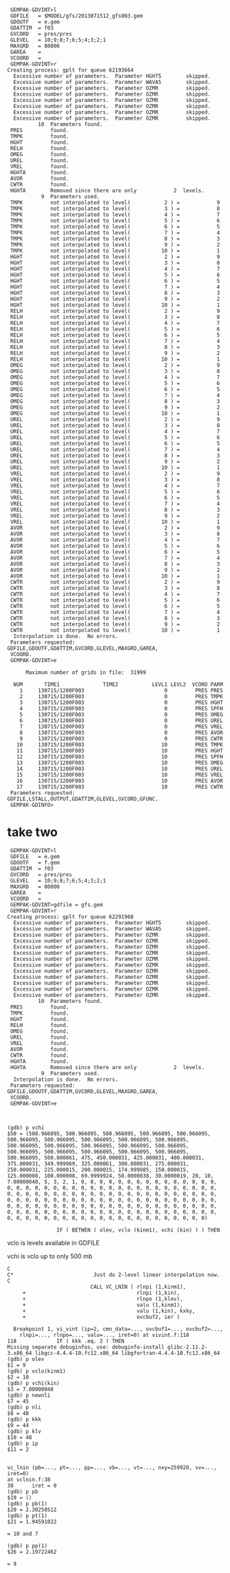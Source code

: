 	 GEMPAK-GDVINT>l
	 GDFILE   = $MODEL/gfs/2013071512_gfs003.gem
	 GDOUTF   = e.gem
	 GDATTIM  = f03
	 GVCORD   = pres/pres
	 GLEVEL   = 10;9;8;7;6;5;4;3;2;1
	 MAXGRD   = 80000
	 GAREA    =  
	 VCOORD   =  
	 GEMPAK-GDVINT>r
	Creating process: gplt for queue 62193664
	  Excessive number of parameters.  Parameter HGHT5        skipped.
	  Excessive number of parameters.  Parameter WAVA5        skipped.
	  Excessive number of parameters.  Parameter OZMR         skipped.
	  Excessive number of parameters.  Parameter OZMR         skipped.
	  Excessive number of parameters.  Parameter OZMR         skipped.
	  Excessive number of parameters.  Parameter OZMR         skipped.
	  Excessive number of parameters.  Parameter OZMR         skipped.
	  Excessive number of parameters.  Parameter OZMR         skipped.
	          10  Parameters found.
	 PRES         found. 
	 TMPK         found. 
	 HGHT         found. 
	 RELH         found. 
	 OMEG         found. 
	 UREL         found. 
	 VREL         found. 
	 HGHTA        found. 
	 AVOR         found. 
	 CWTR         found. 
	 HGHTA        Removed since there are only            2  levels.
	           9  Parameters used.
	 TMPK         not interpolated to level(           2 ) =            9
	 TMPK         not interpolated to level(           3 ) =            8
	 TMPK         not interpolated to level(           4 ) =            7
	 TMPK         not interpolated to level(           5 ) =            6
	 TMPK         not interpolated to level(           6 ) =            5
	 TMPK         not interpolated to level(           7 ) =            4
	 TMPK         not interpolated to level(           8 ) =            3
	 TMPK         not interpolated to level(           9 ) =            2
	 TMPK         not interpolated to level(          10 ) =            1
	 HGHT         not interpolated to level(           2 ) =            9
	 HGHT         not interpolated to level(           3 ) =            8
	 HGHT         not interpolated to level(           4 ) =            7
	 HGHT         not interpolated to level(           5 ) =            6
	 HGHT         not interpolated to level(           6 ) =            5
	 HGHT         not interpolated to level(           7 ) =            4
	 HGHT         not interpolated to level(           8 ) =            3
	 HGHT         not interpolated to level(           9 ) =            2
	 HGHT         not interpolated to level(          10 ) =            1
	 RELH         not interpolated to level(           2 ) =            9
	 RELH         not interpolated to level(           3 ) =            8
	 RELH         not interpolated to level(           4 ) =            7
	 RELH         not interpolated to level(           5 ) =            6
	 RELH         not interpolated to level(           6 ) =            5
	 RELH         not interpolated to level(           7 ) =            4
	 RELH         not interpolated to level(           8 ) =            3
	 RELH         not interpolated to level(           9 ) =            2
	 RELH         not interpolated to level(          10 ) =            1
	 OMEG         not interpolated to level(           2 ) =            9
	 OMEG         not interpolated to level(           3 ) =            8
	 OMEG         not interpolated to level(           4 ) =            7
	 OMEG         not interpolated to level(           5 ) =            6
	 OMEG         not interpolated to level(           6 ) =            5
	 OMEG         not interpolated to level(           7 ) =            4
	 OMEG         not interpolated to level(           8 ) =            3
	 OMEG         not interpolated to level(           9 ) =            2
	 OMEG         not interpolated to level(          10 ) =            1
	 UREL         not interpolated to level(           2 ) =            9
	 UREL         not interpolated to level(           3 ) =            8
	 UREL         not interpolated to level(           4 ) =            7
	 UREL         not interpolated to level(           5 ) =            6
	 UREL         not interpolated to level(           6 ) =            5
	 UREL         not interpolated to level(           7 ) =            4
	 UREL         not interpolated to level(           8 ) =            3
	 UREL         not interpolated to level(           9 ) =            2
	 UREL         not interpolated to level(          10 ) =            1
	 VREL         not interpolated to level(           2 ) =            9
	 VREL         not interpolated to level(           3 ) =            8
	 VREL         not interpolated to level(           4 ) =            7
	 VREL         not interpolated to level(           5 ) =            6
	 VREL         not interpolated to level(           6 ) =            5
	 VREL         not interpolated to level(           7 ) =            4
	 VREL         not interpolated to level(           8 ) =            3
	 VREL         not interpolated to level(           9 ) =            2
	 VREL         not interpolated to level(          10 ) =            1
	 AVOR         not interpolated to level(           2 ) =            9
	 AVOR         not interpolated to level(           3 ) =            8
	 AVOR         not interpolated to level(           4 ) =            7
	 AVOR         not interpolated to level(           5 ) =            6
	 AVOR         not interpolated to level(           6 ) =            5
	 AVOR         not interpolated to level(           7 ) =            4
	 AVOR         not interpolated to level(           8 ) =            3
	 AVOR         not interpolated to level(           9 ) =            2
	 AVOR         not interpolated to level(          10 ) =            1
	 CWTR         not interpolated to level(           2 ) =            9
	 CWTR         not interpolated to level(           3 ) =            8
	 CWTR         not interpolated to level(           4 ) =            7
	 CWTR         not interpolated to level(           5 ) =            6
	 CWTR         not interpolated to level(           6 ) =            5
	 CWTR         not interpolated to level(           7 ) =            4
	 CWTR         not interpolated to level(           8 ) =            3
	 CWTR         not interpolated to level(           9 ) =            2
	 CWTR         not interpolated to level(          10 ) =            1
	  Interpolation is done.  No errors. 
	 Parameters requested: GDFILE,GDOUTF,GDATTIM,GVCORD,GLEVEL,MAXGRD,GAREA,
	 VCOORD.
	 GEMPAK-GDVINT>e
	 
		  Maximum number of grids in file:  31999
	
	  NUM       TIME1              TIME2           LEVL1 LEVL2  VCORD PARM
	    1     130715/1200F003                          0         PRES PRES        
	    2     130715/1200F003                          0         PRES TMPK        
	    3     130715/1200F003                          0         PRES HGHT        
	    4     130715/1200F003                          0         PRES SPFH        
	    5     130715/1200F003                          0         PRES OMEG        
	    6     130715/1200F003                          0         PRES UREL        
	    7     130715/1200F003                          0         PRES VREL        
	    8     130715/1200F003                          0         PRES AVOR        
	    9     130715/1200F003                          0         PRES CWTR        
	   10     130715/1200F003                         10         PRES TMPK        
	   11     130715/1200F003                         10         PRES HGHT        
	   12     130715/1200F003                         10         PRES SPFH        
	   13     130715/1200F003                         10         PRES OMEG        
	   14     130715/1200F003                         10         PRES UREL        
	   15     130715/1200F003                         10         PRES VREL        
	   16     130715/1200F003                         10         PRES AVOR        
	   17     130715/1200F003                         10         PRES CWTR        
	 Parameters requested: GDFILE,LSTALL,OUTPUT,GDATTIM,GLEVEL,GVCORD,GFUNC.
	 GEMPAK-GDINFO>
	
# take two

	 GEMPAK-GDVINT>l
	 GDFILE   = e.gem
	 GDOUTF   = f.gem
	 GDATTIM  = f03
	 GVCORD   = pres/pres
	 GLEVEL   = 10;9;8;7;6;5;4;3;2;1
	 MAXGRD   = 80000
	 GAREA    =  
	 VCOORD   =  
	 GEMPAK-GDVINT>gdfile = gfs.gem
	 GEMPAK-GDVINT>r
	Creating process: gplt for queue 62291968
	  Excessive number of parameters.  Parameter HGHT5        skipped.
	  Excessive number of parameters.  Parameter WAVA5        skipped.
	  Excessive number of parameters.  Parameter OZMR         skipped.
	  Excessive number of parameters.  Parameter OZMR         skipped.
	  Excessive number of parameters.  Parameter OZMR         skipped.
	  Excessive number of parameters.  Parameter OZMR         skipped.
	  Excessive number of parameters.  Parameter OZMR         skipped.
	  Excessive number of parameters.  Parameter OZMR         skipped.
	  Excessive number of parameters.  Parameter OZMR         skipped.
	  Excessive number of parameters.  Parameter OZMR         skipped.
	  Excessive number of parameters.  Parameter OZMR         skipped.
	  Excessive number of parameters.  Parameter OZMR         skipped.
	  Excessive number of parameters.  Parameter OZMR         skipped.
	          10  Parameters found.
	 PRES         found. 
	 TMPK         found. 
	 HGHT         found. 
	 RELH         found. 
	 OMEG         found. 
	 UREL         found. 
	 VREL         found. 
	 AVOR         found. 
	 CWTR         found. 
	 HGHTA        found. 
	 HGHTA        Removed since there are only            2  levels.
	           9  Parameters used.
	  Interpolation is done.  No errors. 
	 Parameters requested: GDFILE,GDOUTF,GDATTIM,GVCORD,GLEVEL,MAXGRD,GAREA,
	 VCOORD.
	 GEMPAK-GDVINT>e



	(gdb) p vchi
	$50 = (500.966095, 500.966095, 500.966095, 500.966095, 500.966095, 500.966095, 500.966095, 500.966095, 500.966095, 500.966095, 500.966095, 500.966095, 500.966095, 500.966095, 500.966095, 500.966095, 500.966095, 500.966095, 500.966095, 500.966095, 500.966095, 500.000061, 475, 450.000031, 425.000031, 400.000031, 375.000031, 349.999969, 325.000061, 300.000031, 275.000031, 250.000031, 225.000015, 200.000015, 174.999985, 150.000015, 125.000008, 100.000008, 69.9999924, 50.0000038, 30.0000019, 20, 10, 7.00000048, 5, 3, 2, 1, 0, 0, 0, 0, 0, 0, 0, 0, 0, 0, 0, 0, 0, 0, 0, 0, 0, 0, 0, 0, 0, 0, 0, 0, 0, 0, 0, 0, 0, 0, 0, 0, 0, 0, 0, 0, 0, 0, 0, 0, 0, 0, 0, 0, 0, 0, 0, 0, 0, 0, 0, 0, 0, 0, 0, 0, 0, 0, 0, 0, 0, 0, 0, 0, 0, 0, 0, 0, 0, 0, 0, 0, 0, 0, 0, 0, 0, 0, 0, 0, 0, 0, 0, 0, 0, 0, 0, 0, 0, 0, 0, 0, 0, 0, 0, 0, 0, 0, 0, 0, 0, 0, 0, 0, 0, 0, 0, 0, 0, 0, 0, 0, 0, 0, 0, 0, 0, 0, 0, 0, 0, 0, 0, 0, 0, 0, 0, 0, 0, 0, 0, 0, 0, 0, 0, 0, 0, 0, 0, 0, 0, 0, 0, 0, 0, 0, 0, 0, 0, 0, 0, 0)
	
	                IF ( BETWEN ( olev, vclo (kinm1), vchi (kin) ) ) THEN

vclo is levels available in GDFILE

vchi is vclo up to only 500 mb

	C
	C*                          Just do 2-level linear interpolation now.
	C
	                           CALL VC_LNIN ( rlnpi (1,kinm1),
	     +                                    rlnpi (1,kin),
	     +                                    rlnpo (1,klev),
	     +                                    valu (1,kinm1),
	     +                                    valu (1,kin), kxky,
	     +                                    ovcbuf2, ier )
  
	  Breakpoint 1, vi_vint (ip=2, cmn_data=..., ovcbuf1=..., ovcbuf2=..., 
	    rlnpi=..., rlnpo=..., valu=..., iret=0) at vivint.f:118
	118			    IF ( kkk .eq. 2 ) THEN
	Missing separate debuginfos, use: debuginfo-install glibc-2.11.2-3.x86_64 libgcc-4.4.4-10.fc12.x86_64 libgfortran-4.4.4-10.fc12.x86_64
	(gdb) p olev
	$1 = 9
	(gdb) p vclo(kinm1)
	$2 = 10
	(gdb) p vchi(kin)
	$3 = 7.00000048
	(gdb) p newnli
	$7 = 45
	(gdb) p nli
	$8 = 48
	(gdb) p kkk
	$9 = 44
	(gdb) p klv
	$10 = 48
	(gdb) p ip
	$11 = 2

	
	vc_lnin (pb=..., pt=..., pp=..., vb=..., vt=..., nxy=259920, vv=..., iret=0)
    at vclnin.f:38
	38		iret = 0
	(gdb) p pb
	$19 = ()
	(gdb) p pb(1)
	$20 = 2.30258512
	(gdb) p pt(1)
	$21 = 1.94591022

	= 10 and 7
	
	(gdb) p pp(1)
	$26 = 2.19722462
	
	= 9
	
	
